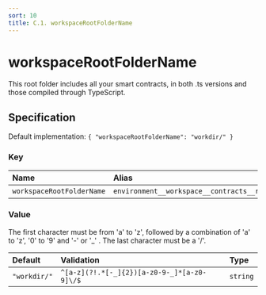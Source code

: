 ```yaml
---
sort: 10
title: C.1. workspaceRootFolderName
---
```


# workspaceRootFolderName

This root folder includes all your smart contracts, in both .ts versions and those compiled through TypeScript.


## Specification

Default implementation: ```{ "workspaceRootFolderName": "workdir/" }```

### Key

| **Name** | **Alias** | **Category** | **Methods** |  
|:--|:--|:--|:--|
| ```workspaceRootFolderName``` | ```environment__workspace__contracts__root``` | [Workspace](../options/#workspace) | [setEnvironment](../features/setEnvironment.html#options) |

### Value

The first character must be from 'a' to 'z', followed by a combination of 'a' to 'z', '0' to '9' and '-' or '_' . The last character must be a '/'.

| **Default** | **Validation** | **Type** |
|:--|:--|:--|
| ```"workdir/"``` | ```^[a-z](?!.*[-_]{2})[a-z0-9-_]*[a-z0-9]\/$``` | ```string``` |

